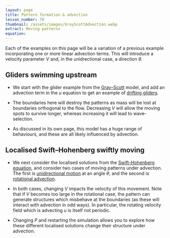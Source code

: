 ```yaml
---
layout: page
title: Pattern formation & advection
lesson_number: 70
thumbnail: /assets/images/GrayScottAdvection.webp
extract: Moving patterns
equation: 
---
```

Each of the examples on this page will be a variation of a previous example incorporating one or more linear advection terms. This will introduce a velocity parameter $V$ and, in the unidrectional case, a direction $\theta$.

## Gliders swimming upstream

* We start with the glider example from the [Gray–Scott](/nonlinear-physics/gray-scott) model, and add an advection term in the $u$ equation to get an example of [drifting gliders](/sim/?preset=GrayScottGlidersAdvecting). 

* The boundaries here will destroy the patterns as mass will be lost at boundaries orthogonal to the flow. Decreasing $V$ will allow the moving spots to survive longer, whereas increasing it will lead to wave-selection.

* As discussed in its own page, this model has a huge range of behaviours, and these are all likely influenced by advection.

## Localised Swift–Hohenberg swiftly moving

* We next consider the localised solutions from the [Swift–Hohenberg equation](/nonlinear-physics), and consider two cases of moving patterns under advection. The first is [unidirectional motion](/sim/?preset=swiftHohenbergLocalisedDirectedAdvection) at an angle $\theta$, and the second is [rotational advection](/sim/?preset=swiftHohenbergLocalisedRotationalAdvection).

* In both cases, changing $V$ impacts the velocity of this movement. Note that if $V$ becomes too large in the rotational case, the pattern can generate structures which misbehave at the boundaries (as these will interact with advection in odd ways). In particular, the rotating velocity field which is advecting $u$ is itself not periodic.

* Changing $P$ and restarting the simulation allows you to explore how these different localised solutions change their structure under advection.
